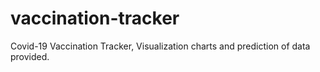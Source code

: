 # vaccination-tracker
Covid-19 Vaccination Tracker, Visualization charts and prediction of data provided.
